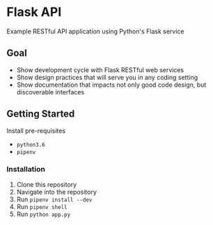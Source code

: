 # Flask API

Example RESTful API application using Python's Flask service

## Goal

- Show development cycle with Flask RESTful web services
- Show design practices that will serve you in any coding setting
- Show documentation that impacts not only good code design, but discoverable interfaces

## Getting Started

Install pre-requisites

- `python3.6`
- `pipenv`

### Installation

1. Clone this repository
1. Navigate into the repository
1. Run `pipenv install --dev`
1. Run `pipenv shell`
1. Run `python app.py`

